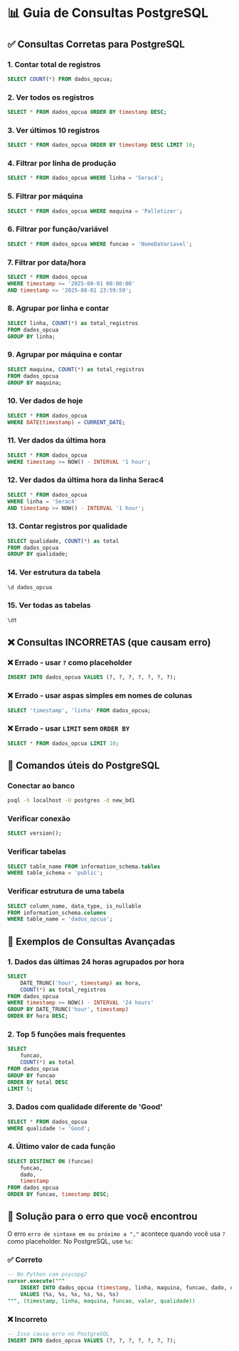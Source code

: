 # 📊 Guia de Consultas PostgreSQL

## ✅ Consultas Corretas para PostgreSQL

### 1. **Contar total de registros**
```sql
SELECT COUNT(*) FROM dados_opcua;
```

### 2. **Ver todos os registros**
```sql
SELECT * FROM dados_opcua ORDER BY timestamp DESC;
```

### 3. **Ver últimos 10 registros**
```sql
SELECT * FROM dados_opcua ORDER BY timestamp DESC LIMIT 10;
```

### 4. **Filtrar por linha de produção**
```sql
SELECT * FROM dados_opcua WHERE linha = 'Serac4';
```

### 5. **Filtrar por máquina**
```sql
SELECT * FROM dados_opcua WHERE maquina = 'Palletizer';
```

### 6. **Filtrar por função/variável**
```sql
SELECT * FROM dados_opcua WHERE funcao = 'NomeDaVariavel';
```

### 7. **Filtrar por data/hora**
```sql
SELECT * FROM dados_opcua 
WHERE timestamp >= '2025-08-01 00:00:00' 
AND timestamp <= '2025-08-01 23:59:59';
```

### 8. **Agrupar por linha e contar**
```sql
SELECT linha, COUNT(*) as total_registros 
FROM dados_opcua 
GROUP BY linha;
```

### 9. **Agrupar por máquina e contar**
```sql
SELECT maquina, COUNT(*) as total_registros 
FROM dados_opcua 
GROUP BY maquina;
```

### 10. **Ver dados de hoje**
```sql
SELECT * FROM dados_opcua 
WHERE DATE(timestamp) = CURRENT_DATE;
```

### 11. **Ver dados da última hora**
```sql
SELECT * FROM dados_opcua 
WHERE timestamp >= NOW() - INTERVAL '1 hour';
```

### 12. **Ver dados da última hora da linha Serac4**
```sql
SELECT * FROM dados_opcua 
WHERE linha = 'Serac4' 
AND timestamp >= NOW() - INTERVAL '1 hour';
```

### 13. **Contar registros por qualidade**
```sql
SELECT qualidade, COUNT(*) as total 
FROM dados_opcua 
GROUP BY qualidade;
```

### 14. **Ver estrutura da tabela**
```sql
\d dados_opcua
```

### 15. **Ver todas as tabelas**
```sql
\dt
```

## ❌ **Consultas INCORRETAS (que causam erro)**

### ❌ Errado - usar `?` como placeholder
```sql
INSERT INTO dados_opcua VALUES (?, ?, ?, ?, ?, ?, ?);
```

### ❌ Errado - usar aspas simples em nomes de colunas
```sql
SELECT 'timestamp', 'linha' FROM dados_opcua;
```

### ❌ Errado - usar `LIMIT` sem `ORDER BY`
```sql
SELECT * FROM dados_opcua LIMIT 10;
```

## 🔧 **Comandos úteis do PostgreSQL**

### Conectar ao banco
```bash
psql -h localhost -U postgres -d new_bd1
```

### Verificar conexão
```sql
SELECT version();
```

### Verificar tabelas
```sql
SELECT table_name FROM information_schema.tables 
WHERE table_schema = 'public';
```

### Verificar estrutura de uma tabela
```sql
SELECT column_name, data_type, is_nullable 
FROM information_schema.columns 
WHERE table_name = 'dados_opcua';
```

## 📝 **Exemplos de Consultas Avançadas**

### 1. **Dados das últimas 24 horas agrupados por hora**
```sql
SELECT 
    DATE_TRUNC('hour', timestamp) as hora,
    COUNT(*) as total_registros
FROM dados_opcua 
WHERE timestamp >= NOW() - INTERVAL '24 hours'
GROUP BY DATE_TRUNC('hour', timestamp)
ORDER BY hora DESC;
```

### 2. **Top 5 funções mais frequentes**
```sql
SELECT 
    funcao, 
    COUNT(*) as total
FROM dados_opcua 
GROUP BY funcao 
ORDER BY total DESC 
LIMIT 5;
```

### 3. **Dados com qualidade diferente de 'Good'**
```sql
SELECT * FROM dados_opcua 
WHERE qualidade != 'Good';
```

### 4. **Último valor de cada função**
```sql
SELECT DISTINCT ON (funcao) 
    funcao, 
    dado, 
    timestamp
FROM dados_opcua 
ORDER BY funcao, timestamp DESC;
```

## 🚨 **Solução para o erro que você encontrou**

O erro `erro de sintaxe em ou próximo a ","` acontece quando você usa `?` como placeholder. No PostgreSQL, use `%s`:

### ✅ Correto
```sql
-- No Python com psycopg2
cursor.execute("""
    INSERT INTO dados_opcua (timestamp, linha, maquina, funcao, dado, qualidade)
    VALUES (%s, %s, %s, %s, %s, %s)
""", (timestamp, linha, maquina, funcao, valor, qualidade))
```

### ❌ Incorreto
```sql
-- Isso causa erro no PostgreSQL
INSERT INTO dados_opcua VALUES (?, ?, ?, ?, ?, ?, ?);
``` 